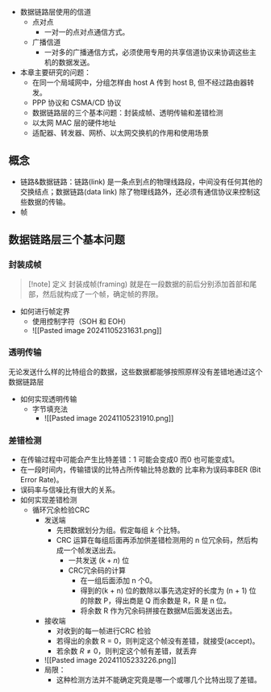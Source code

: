 - 数据链路层使用的信道
	- 点对点
		- 一对一的点对点通信方式。
	- 广播信道
		- 一对多的广播通信方式，必须使用专用的共享信道协议来协调这些主机的数据发送。
- 本章主要研究的问题：
	- 在同一个局域网中，分组怎样由 host A 传到 host B, 但不经过路由器转发。
	- PPP 协议和 CSMA/CD 协议
	- 数据链路层的三个基本问题：封装成帧、透明传输和差错检测
	- 以太网 MAC 层的硬件地址
	- 适配器、转发器、网桥、以太网交换机的作用和使用场景

## 概念
- 链路&数据链路：链路(link) 是一条点到点的物理线路段，中间没有任何其他的交换结点；数据链路(data link) 除了物理线路外，还必须有通信协议来控制这些数据的传输。
- 帧

## 数据链路层三个基本问题
### 封装成帧
>[!note] 定义
>封装成帧(framing) 就是在一段数据的前后分别添加首部和尾部，然后就构成了一个帧，确定帧的界限。

- 如何进行帧定界
	- 使用控制字符（SOH 和 EOH）
	- ![[Pasted image 20241105231631.png]]

### 透明传输
无论发送什么样的比特组合的数据，这些数据都能够按照原样没有差错地通过这个数据链路层
- 如何实现透明传输
	- 字节填充法
		- ![[Pasted image 20241105231910.png]]

### 差错检测
- 在传输过程中可能会产生比特差错：1 可能会变成0 而0 也可能变成1。
- 在一段时间内，传输错误的比特占所传输比特总数的 比率称为误码率BER (Bit Error Rate)。
- 误码率与信噪比有很大的关系。
- 如何实现差错检测
	- 循环冗余检验CRC
		- 发送端
			- 先把数据划分为组。假定每组 $k$ 个比特。
			- CRC 运算在每组后面再添加供差错检测用的 n 位冗余码，然后构成一个帧发送出去。
				-  一共发送 $(k + n)$ 位
				- CRC冗余码的计算
					- 在一组后面添加 n 个0。
					- 得到的(k + n) 位的数除以事先选定好的长度为 (n + 1) 位的除数 P，得出商是 Q 而余数是 R，R 是 n 位。
					- 将余数 R 作为冗余码拼接在数据M后面发送出去。
		- 接收端
			- 对收到的每一帧进行CRC 检验
			- 若得出的余数 R = 0，则判定这个帧没有差错，就接受(accept)。
			- 若余数 $R \neq 0$，则判定这个帧有差错，就丢弃
		- ![[Pasted image 20241105233226.png]]
		- 局限：
			- 这种检测方法并不能确定究竟是哪一个或哪几个比特出现了差错。
